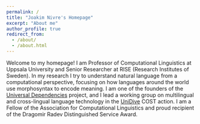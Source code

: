 ```yaml
---
permalink: /
title: "Joakim Nivre's Homepage"
excerpt: "About me"
author_profile: true
redirect_from: 
  - /about/
  - /about.html
---
```


Welcome to my homepage! I am Professor of Computational Linguistics at Uppsala University and Senior Researcher at RISE (Research Institutes of Sweden). In my research I try to understand natural language from a computational perspective, focusing on how languages around the world use morphosyntax to encode meaning. I am one of the founders of the [Universal Dependencies](https://universaldependencies.org) project, and I lead a working group on multilingual and cross-lingual language technology in the [UniDive](https://www.cost.eu/actions/CA21167/) COST action. I am a Fellow of the Association for Computational Linguistics and proud recipient of the Dragomir Radev Distinguished Service Award.


